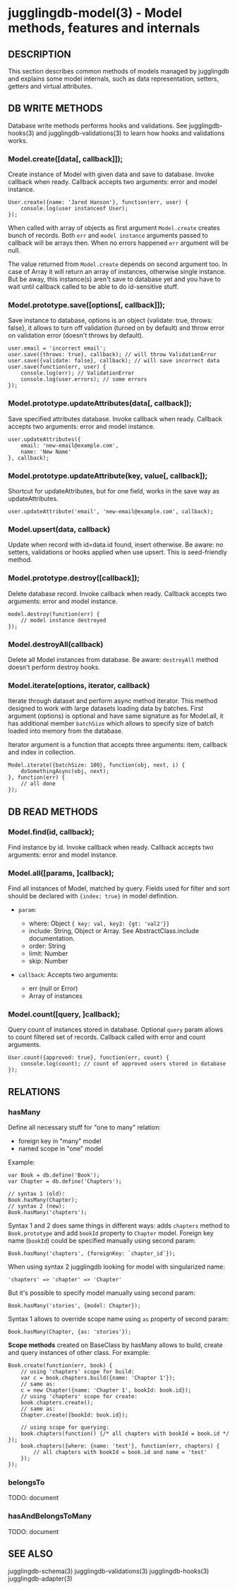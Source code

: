 jugglingdb-model(3) - Model methods, features and internals
===================

## DESCRIPTION

This section describes common methods of models managed by jugglingdb and
explains some model internals, such as data representation, setters, getters and
virtual attributes.

## DB WRITE METHODS

Database write methods performs hooks and validations. See jugglingdb-hooks(3)
and jugglingdb-validations(3) to learn how hooks and validations works.

### Model.create([data[, callback]]);

Create instance of Model with given data and save to database.
Invoke callback when ready. Callback accepts two arguments: error and model
instance.

    User.create({name: 'Jared Hanson'}, function(err, user) {
        console.log(user instanceof User);
    });

When called with array of objects as first argument `Model.create` creates bunch
of records. Both `err` and `model instance` arguments passed to callback will be
arrays then. When no errors happened `err` argument will be null.

The value returned from `Model.create` depends on second argument too. In case
of Array it will return an array of instances, otherwise single instance. But be
away, this instance(s) aren't save to database yet and you have to wait until
callback called to be able to do id-sensitive stuff.

### Model.prototype.save([options[, callback]]);

Save instance to database, options is an object {validate: true, throws: false},
it allows to turn off validation (turned on by default) and throw error on
validation error (doesn't throws by default).

    user.email = 'incorrect email';
    user.save({throws: true}, callback); // will throw ValidationError
    user.save({validate: false}, callback); // will save incorrect data
    user.save(function(err, user) {
        console.log(err); // ValidationError
        console.log(user.errors); // some errors
    });

### Model.prototype.updateAttributes(data[, callback]);

Save specified attributes database.
Invoke callback when ready. Callback accepts two arguments: error and model
instance.

    user.updateAttributes({
        email: 'new-email@example.com',
        name: 'New Name'
    }, callback);

### Model.prototype.updateAttribute(key, value[, callback]);

Shortcut for updateAttributes, but for one field, works in the save way as
updateAttributes.

    user.updateAttribute('email', 'new-email@example.com', callback);

### Model.upsert(data, callback)

Update when record with id=data.id found, insert otherwise. Be aware: no
setters, validations or hooks applied when use upsert. This is seed-friendly
method.

### Model.prototype.destroy([callback]);

Delete database record.
Invoke callback when ready. Callback accepts two arguments: error and model
instance.

    model.destroy(function(err) {
        // model instance destroyed
    });

### Model.destroyAll(callback)

Delete all Model instances from database. Be aware: `destroyAll` method doesn't
perform destroy hooks.

### Model.iterate(options, iterator, callback)

Iterate through dataset and perform async method iterator. This method designed
to work with large datasets loading data by batches. First argument (options) is
optional and have same signature as for Model.all, it has additional member
`batchSize` which allows to specify size of batch loaded into memory from the
database.

Iterator argument is a function that accepts three arguments: item, callback and
index in collection.

    Model.iterate({batchSize: 100}, function(obj, next, i) {
        doSomethingAsync(obj, next);
    }, function(err) {
        // all done
    });

## DB READ METHODS

### Model.find(id, callback);

Find instance by id.
Invoke callback when ready. Callback accepts two arguments: error and model
instance.

### Model.all([params, ]callback);

Find all instances of Model, matched by query. Fields used for filter and sort
should be declared with `{index: true}` in model definition.

* `param`:
  * where: Object `{ key: val, key2: {gt: 'val2'}}`
  * include: String, Object or Array. See AbstractClass.include documentation.
  * order: String
  * limit: Number
  * skip: Number

* `callback`:
 Accepts two arguments:
  * err (null or Error)
  * Array of instances

### Model.count([query, ]callback);

Query count of instances stored in database. Optional `query` param allows to
count filtered set of records. Callback called with error and count arguments.

    User.count({approved: true}, function(err, count) {
        console.log(count); // count of approved users stored in database
    });

## RELATIONS

### hasMany

Define all necessary stuff for "one to many" relation:

* foreign key in "many" model
* named scope in "one" model

Example:

    var Book = db.define('Book');
    var Chapter = db.define('Chapters');

    // syntax 1 (old):
    Book.hasMany(Chapter);
    // syntax 2 (new):
    Book.hasMany('chapters');

Syntax 1 and 2 does same things in different ways: adds `chapters` method to
`Book.prototype` and add `bookId` property to `Chapter` model. Foreign key name
(`bookId`) could be specified manually using second param:

    Book.hasMany('chapters', {foreignKey: `chapter_id`});

When using syntax 2 jugglingdb looking for model with singularized name:

    'chapters' => 'chapter' => 'Chapter'

But it's possible to specify model manually using second param:

    Book.hasMany('stories', {model: Chapter});

Syntax 1 allows to override scope name using `as` property of second param:

    Book.hasMany(Chapter, {as: 'stories'});

**Scope methods** created on BaseClass by hasMany allows to build, create and
query instances of other class. For example:

    Book.create(function(err, book) {
        // using 'chapters' scope for build:
        var c = book.chapters.build({name: 'Chapter 1'});
        // same as:
        c = new Chapter({name: 'Chapter 1', bookId: book.id});
        // using 'chapters' scope for create:
        book.chapters.create();
        // same as:
        Chapter.create({bookId: book.id});

        // using scope for querying:
        book.chapters(function() {/* all chapters with bookId = book.id */ });
        book.chapters({where: {name: 'test'}, function(err, chapters) {
            // all chapters with bookId = book.id and name = 'test'
        });
    });

### belongsTo

TODO: document

### hasAndBelongsToMany

TODO: document

## SEE ALSO

jugglingdb-schema(3)
jugglingdb-validations(3)
jugglingdb-hooks(3)
jugglingdb-adapter(3)
